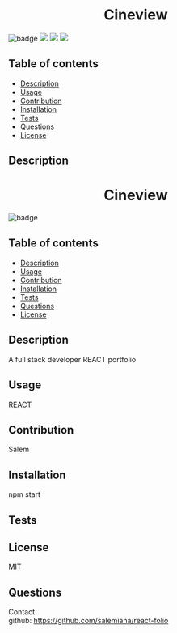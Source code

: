 <h1 align="center">Cineview</h1>

![badge](https://img.shields.io/badge/license-MIT-brightgreen)
![](https://img.shields.io/badge/Database-MongoDB-yellow?style=flat-square&logo=mongoDB)
![](https://img.shields.io/badge/npm%20package-express-orange?style=flat-square&logo=npm) 
![](https://img.shields.io/badge/npm%20package-mongoose-cyan?style=flat-square&logo=npm) 

## Table of contents
- [Description](#description)
- [Usage](#usage)
- [Contribution](#contribution)
- [Installation](#installation)
- [Tests](#tests)
- [Questions](#questions)
- [License](#license)
    
    
## Description
<h1 align="center">Cineview</h1>

![badge](https://img.shields.io/badge/license-MIT-brightgreen)


## Table of contents
- [Description](#description)
- [Usage](#usage)
- [Contribution](#contribution)
- [Installation](#installation)
- [Tests](#tests)
- [Questions](#questions)
- [License](#license)
    
    
## Description
A full stack developer REACT portfolio

## Usage
REACT

## Contribution
 Salem

## Installation
npm start

## Tests


## License
MIT


## Questions
Contact <br />
github: https://github.com/salemiana/react-folio

